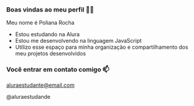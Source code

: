 ### Boas vindas ao meu perfil 💙💙

Meu nome é Poliana Rocha

- Estou estudando na Alura
- Estou me desenvolvendo na linguagem JavaScript
- Utilizo esse espaço para minha organização e compartilhamento dos meu projetos desenvolvidos

### Você entrar em contato comigo 📫

aluraestudante@email.com

@aluraestudande
